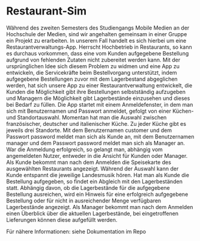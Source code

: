 # Restaurant-Sim

Während des zweiten Semesters des Studiengangs Mobile Medien an der Hochschule der
Medien, sind wir angehalten gemeinsam in einer Gruppe ein Projekt zu erarbeiten. In unserem
Fall handelt es sich hierbei um eine Restaurantverwaltungs-App.
Herrscht Hochbetrieb in Restaurants, so kann es durchaus vorkommen, dass eine vom Kunden
aufgegebene Bestellung aufgrund von fehlenden Zutaten nicht zubereitet werden kann. Mit
der ursprünglichen Idee sich diesem Problem zu widmen und eine App zu entwickeln, die
Servicekräfte beim Bestellvorgang unterstützt, indem aufgegebene Bestellungen zuvor mit
dem Lagerbestand abgeglichen werden, hat sich unsere App zu einer Restaurantverwaltung
entwickelt, die Kunden die Möglichkeit gibt ihre Bestellungen selbstständig aufzugeben und
Managern die Möglichkeit gibt Lagerbestände einzusehen und dieses bei Bedarf zu füllen.
Die App startet mit einem Anmeldefenster, in dem man sich mit Benutzernamen und Passwort
anmeldet, gefolgt von einer Küchen- und Standortauswahl. Momentan hat man die Auswahl
zwischen französischer, deutscher und italienischer Küche. Zu jeder Küche gibt es jeweils drei
Standorte. Mit dem Benutzernamen customer und dem Passwort password meldet man sich
als Kunde an, mit dem Benutzernamen manager und dem Passwort password meldet man sich
als Manager an. War die Anmeldung erfolgreich, so gelangt man, abhängig vom angemeldeten
Nutzer, entweder in die Ansicht für Kunden oder Manager.
Als Kunde bekommt man nach dem Anmelden die Speisekarte des ausgewählten Restaurants
angezeigt. Während der Auswahl kann der Kunde entspannt die jeweilige Landesmusik hören.
Hat man als Kunde die Bestellung aufgegeben, so findet ein Abgleich mit den Lagerbeständen
statt. Abhängig davon, ob die Lagerbestände für die aufgegebene Bestellung ausreichen, wird
ein Hinweis für eine erfolgreich aufgegebene Bestellung oder für nicht in ausreichender Menge
verfügbaren Lagerbestände angezeigt.
Als Manager bekommt man nach dem Anmelden einen Überblick über die aktuellen
Lagerbestände, bei eingetroffenen Lieferungen können diese aufgefüllt werden.


Für nähere Informationen: siehe Dokumentation im Repo
